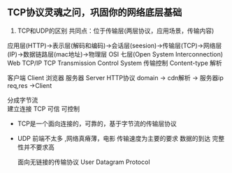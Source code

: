 ## TCP协议灵魂之问，巩固你的网络底层基础

1. TCP和UDP的区别
共同点：位于传输层(两层协议，应用场景，传输内容)

应用层(HTTP)->表示层(解码和编码)->会话层(seesion)->传输层(TCP)->网络层(IP)->数据链路层(mac地址)->物理层  OSI
七层(Open System Interconnection)
Web TCP/IP
TCP Transmission Control System 传输控制
Content-type 解析

客户端  Client 浏览器 
服务器  Server
HTTP协议  domain -> cdn解析 -> 服务器ip   req,res ->Client

分成字节流  
建立连接 TCP  可信  可控制

- TCP是一个面向连接的，可靠的，基于字节流的传输层协议

- UDP 前端不太多  ,网络真瘠薄，电影 传输速度为主要的要求 数据的到达 完整
  性并不要求高

  面向无链接的传输协议  User Datagram Protocol  